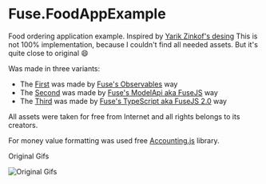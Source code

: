 # Fuse.FoodAppExample
 Food ordering application example. Inspired by [Yarik Zinkof's desing](https://pages.github.com/)
 This is not 100% implementation, because I couldn't find all needed assets. But it's quite close to original :smile:

Was made in three variants:
- The [First](Observables/) was made by [Fuse's Observables](https://fuseopen.com/docs/fusejs/observable.html) way
- The [Second](ModelApi/) was made by [Fuse's ModelApi aka FuseJS](https://fuseopen.com/docs/fusejs-beta/fusejs.html) way
- The [Third](TypeScript/) was made by [Fuse's TypeScript aka FuseJS 2.0](https://fuseopen.com/docs/fusejs-beta/fusejs.html) way

All assets were taken for free from Internet and all rights belongs to its creators.

For money value formatting was used free [Accounting.js](http://openexchangerates.github.io/accounting.js/) library.

Original Gifs

![Original Gifs](https://cdn.dribbble.com/users/1148781/screenshots/4028104/attachments/922845/food_fin.gif)
